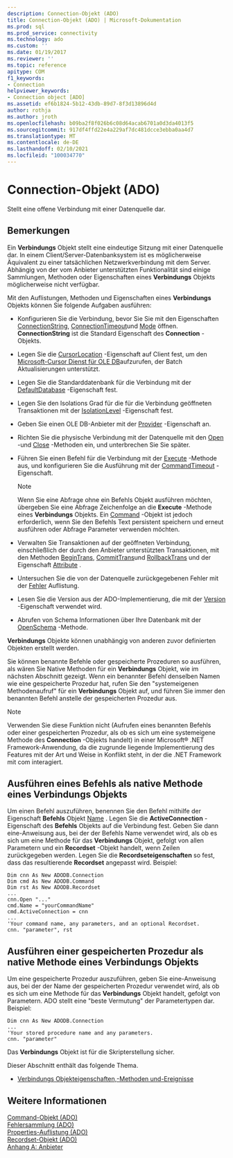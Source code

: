 ```yaml
---
description: Connection-Objekt (ADO)
title: Connection-Objekt (ADO) | Microsoft-Dokumentation
ms.prod: sql
ms.prod_service: connectivity
ms.technology: ado
ms.custom: ''
ms.date: 01/19/2017
ms.reviewer: ''
ms.topic: reference
apitype: COM
f1_keywords:
- Connection
helpviewer_keywords:
- Connection object [ADO]
ms.assetid: ef6b1824-5b12-43db-89d7-8f3d13896d4d
author: rothja
ms.author: jroth
ms.openlocfilehash: b09ba2f8f026b6c08d64acab6701a0d3da4013f5
ms.sourcegitcommit: 917df4ffd22e4a229af7dc481dcce3ebba0aa4d7
ms.translationtype: MT
ms.contentlocale: de-DE
ms.lasthandoff: 02/10/2021
ms.locfileid: "100034770"
---
```

# <a name="connection-object-ado"></a>Connection-Objekt (ADO)
Stellt eine offene Verbindung mit einer Datenquelle dar.  
  
## <a name="remarks"></a>Bemerkungen  
 Ein **Verbindungs** Objekt stellt eine eindeutige Sitzung mit einer Datenquelle dar. In einem Client/Server-Datenbanksystem ist es möglicherweise Äquivalent zu einer tatsächlichen Netzwerkverbindung mit dem Server. Abhängig von der vom Anbieter unterstützten Funktionalität sind einige Sammlungen, Methoden oder Eigenschaften eines **Verbindungs** Objekts möglicherweise nicht verfügbar.  
  
 Mit den Auflistungen, Methoden und Eigenschaften eines **Verbindungs** Objekts können Sie folgende Aufgaben ausführen:  
  
-   Konfigurieren Sie die Verbindung, bevor Sie Sie mit den Eigenschaften [ConnectionString](./connectionstring-property-ado.md), [ConnectionTimeout](./connectiontimeout-property-ado.md)und [Mode](./mode-property-ado.md) öffnen. **ConnectionString** ist die Standard Eigenschaft des **Connection** -Objekts.  
  
-   Legen Sie die [CursorLocation](./cursorlocation-property-ado.md) -Eigenschaft auf Client fest, um den [Microsoft-Cursor Dienst für OLE DB](../../guide/appendixes/microsoft-cursor-service-for-ole-db-ado-service-component.md)aufzurufen, der Batch Aktualisierungen unterstützt.  
  
-   Legen Sie die Standarddatenbank für die Verbindung mit der [DefaultDatabase](./defaultdatabase-property.md) -Eigenschaft fest.  
  
-   Legen Sie den Isolations Grad für die für die Verbindung geöffneten Transaktionen mit der [IsolationLevel](./isolationlevel-property.md) -Eigenschaft fest.  
  
-   Geben Sie einen OLE DB-Anbieter mit der [Provider](./provider-property-ado.md) -Eigenschaft an.  
  
-   Richten Sie die physische Verbindung mit der Datenquelle mit den [Open](./open-method-ado-connection.md) -und [Close](./close-method-ado.md) -Methoden ein, und unterbrechen Sie Sie später.  
  
-   Führen Sie einen Befehl für die Verbindung mit der [Execute](./execute-method-ado-connection.md) -Methode aus, und konfigurieren Sie die Ausführung mit der [CommandTimeout](./commandtimeout-property-ado.md) -Eigenschaft.  
  
    > [!NOTE]
    >  Wenn Sie eine Abfrage ohne ein Befehls Objekt ausführen möchten, übergeben Sie eine Abfrage Zeichenfolge an die **Execute** -Methode eines **Verbindungs** Objekts. Ein [Command](./command-object-ado.md) -Objekt ist jedoch erforderlich, wenn Sie den Befehls Text persistent speichern und erneut ausführen oder Abfrage Parameter verwenden möchten.  
  
-   Verwalten Sie Transaktionen auf der geöffneten Verbindung, einschließlich der durch den Anbieter unterstützten Transaktionen, mit den Methoden [BeginTrans](./begintrans-committrans-and-rollbacktrans-methods-ado.md), [CommitTrans](./begintrans-committrans-and-rollbacktrans-methods-ado.md)und [RollbackTrans](./begintrans-committrans-and-rollbacktrans-methods-ado.md) und der Eigenschaft [Attribute](./attributes-property-ado.md) .  
  
-   Untersuchen Sie die von der Datenquelle zurückgegebenen Fehler mit der [Fehler](./errors-collection-ado.md) Auflistung.  
  
-   Lesen Sie die Version aus der ADO-Implementierung, die mit der [Version](./version-property-ado.md) -Eigenschaft verwendet wird.  
  
-   Abrufen von Schema Informationen über Ihre Datenbank mit der [OpenSchema](./openschema-method.md) -Methode.  
  
 **Verbindungs** Objekte können unabhängig von anderen zuvor definierten Objekten erstellt werden.  
  
 Sie können benannte Befehle oder gespeicherte Prozeduren so ausführen, als wären Sie Native Methoden für ein **Verbindungs** Objekt, wie im nächsten Abschnitt gezeigt. Wenn ein benannter Befehl denselben Namen wie eine gespeicherte Prozedur hat, rufen Sie den "systemeigenen Methodenaufruf" für ein **Verbindungs** Objekt auf, und führen Sie immer den benannten Befehl anstelle der gespeicherten Prozedur aus.  
  
> [!NOTE]
>  Verwenden Sie diese Funktion nicht (Aufrufen eines benannten Befehls oder einer gespeicherten Prozedur, als ob es sich um eine systemeigene Methode des **Connection** -Objekts handelt) in einer Microsoft® .NET Framework-Anwendung, da die zugrunde liegende Implementierung des Features mit der Art und Weise in Konflikt steht, in der die .NET Framework mit com interagiert.  
  
## <a name="execute-a-command-as-a-native-method-of-a-connection-object"></a>Ausführen eines Befehls als native Methode eines Verbindungs Objekts  
 Um einen Befehl auszuführen, benennen Sie den Befehl mithilfe der Eigenschaft **Befehls** Objekt [Name](./name-property-ado.md) . Legen Sie die **ActiveConnection** -Eigenschaft des **Befehls** Objekts auf die Verbindung fest. Geben Sie dann eine-Anweisung aus, bei der der Befehls Name verwendet wird, als ob es sich um eine Methode für das **Verbindungs** Objekt, gefolgt von allen Parametern und ein **Recordset** -Objekt handelt, wenn Zeilen zurückgegeben werden. Legen Sie die **Recordseteigenschaften** so fest, dass das resultierende **Recordset** angepasst wird. Beispiel:  
  
```  
Dim cnn As New ADODB.Connection  
Dim cmd As New ADODB.Command  
Dim rst As New ADODB.Recordset  
...  
cnn.Open "..."  
cmd.Name = "yourCommandName"  
cmd.ActiveConnection = cnn  
...  
'Your command name, any parameters, and an optional Recordset.  
cnn. "parameter", rst  
```  
  
## <a name="execute-a-stored-procedure-as-a-native-method-of-a-connection-object"></a>Ausführen einer gespeicherten Prozedur als native Methode eines Verbindungs Objekts  
 Um eine gespeicherte Prozedur auszuführen, geben Sie eine-Anweisung aus, bei der der Name der gespeicherten Prozedur verwendet wird, als ob es sich um eine Methode für das **Verbindungs** Objekt handelt, gefolgt von Parametern. ADO stellt eine "beste Vermutung" der Parametertypen dar. Beispiel:  
  
```  
Dim cnn As New ADODB.Connection  
...  
'Your stored procedure name and any parameters.  
cnn. "parameter"  
```  
  
 Das **Verbindungs** Objekt ist für die Skripterstellung sicher.  
  
 Dieser Abschnitt enthält das folgende Thema.  
  
-   [Verbindungs Objekteigenschaften,-Methoden und-Ereignisse](./connection-object-properties-methods-and-events.md)  
  
## <a name="see-also"></a>Weitere Informationen  
 [Command-Objekt (ADO)](./command-object-ado.md)   
 [Fehlersammlung (ADO)](./errors-collection-ado.md)   
 [Properties-Auflistung (ADO)](./properties-collection-ado.md)   
 [Recordset-Objekt (ADO)](./recordset-object-ado.md)   
 [Anhang A: Anbieter](../../guide/appendixes/appendix-a-providers.md)